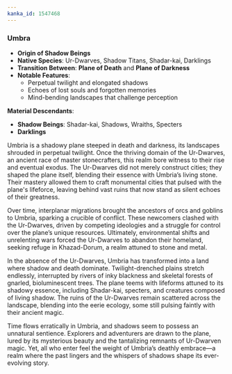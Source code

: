 ```yaml
---
kanka_id: 1547468
---
```


### **Umbra**

* **Origin of Shadow Beings**
* **Native Species**: Ur-Dwarves, Shadow Titans, Shadar-kai, Darklings
* **Transition Between**: **Plane of Death** and **Plane of Darkness**
* **Notable Features**:
  + Perpetual twilight and elongated shadows
  + Echoes of lost souls and forgotten memories
  + Mind-bending landscapes that challenge perception

**Material Descendants**:

* **Shadow Beings**: Shadar-kai, Shadows, Wraiths, Specters
* **Darklings**

Umbria is a shadowy plane steeped in death and darkness, its landscapes shrouded in perpetual twilight. Once the thriving domain of the Ur-Dwarves, an ancient race of master stonecrafters, this realm bore witness to their rise and eventual exodus. The Ur-Dwarves did not merely construct cities; they shaped the plane itself, blending their essence with Umbria’s living stone. Their mastery allowed them to craft monumental cities that pulsed with the plane's lifeforce, leaving behind vast ruins that now stand as silent echoes of their greatness.

Over time, interplanar migrations brought the ancestors of orcs and goblins to Umbria, sparking a crucible of conflict. These newcomers clashed with the Ur-Dwarves, driven by competing ideologies and a struggle for control over the plane’s unique resources. Ultimately, environmental shifts and unrelenting wars forced the Ur-Dwarves to abandon their homeland, seeking refuge in Khazad-Dorum, a realm attuned to stone and metal.

In the absence of the Ur-Dwarves, Umbria has transformed into a land where shadow and death dominate. Twilight-drenched plains stretch endlessly, interrupted by rivers of inky blackness and skeletal forests of gnarled, bioluminescent trees. The plane teems with lifeforms attuned to its shadowy essence, including Shadar-kai, specters, and creatures composed of living shadow. The ruins of the Ur-Dwarves remain scattered across the landscape, blending into the eerie ecology, some still pulsing faintly with their ancient magic.

Time flows erratically in Umbria, and shadows seem to possess an unnatural sentience. Explorers and adventurers are drawn to the plane, lured by its mysterious beauty and the tantalizing remnants of Ur-Dwarven magic. Yet, all who enter feel the weight of Umbria’s deathly embrace—a realm where the past lingers and the whispers of shadows shape its ever-evolving story.